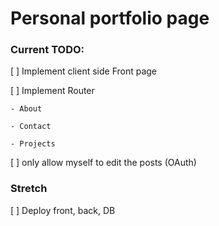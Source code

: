 # Personal portfolio page

### Current TODO:

[ ] Implement client side Front page

[ ] Implement Router

    - About

    - Contact

    - Projects

[ ] only allow myself to edit the posts (OAuth)


### Stretch

[ ] Deploy front, back, DB
